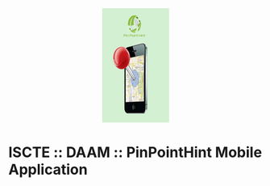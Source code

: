 <div align="center">
<img src="https://github.com/avsilva/daam-2016/blob/master/PinPointHint/app/src/main/res/app_logo.png">
</div>

ISCTE :: DAAM :: PinPointHint Mobile Application 
===================
